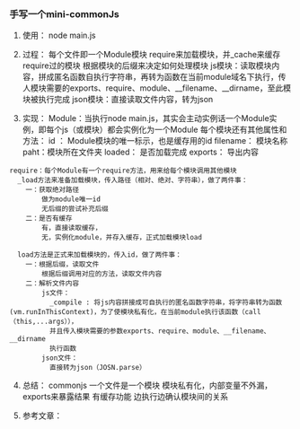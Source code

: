 ### 手写一个mini-commonJs
  1. 使用：
    node main.js

  2. 过程：
    每个文件即一个Module模块
    require来加载模块，并_cache来缓存require过的模块
    根据模块的后缀来决定如何处理模块
    js模块：读取模块内容，拼成匿名函数自执行字符串，再转为函数在当前module域名下执行，传人模块需要的exports、require、module、__filename、__dirname，至此模块被执行完成
    json模块：直接读取文件内容，转为json


  3. 实现：
    Module：当执行node main.js，其实会主动实例话一个Module实例，即每个js（或模块）都会实例化为一个Module
      每个模块还有其他属性和方法：
        id ： Module模块的唯一标示，也是缓存用的id
        filename： 模块名称
        paht：模块所在文件夹
        loaded： 是否加载完成
        exports： 导出内容

    require：每个Module有一个require方法，用来给每个模块调用其他模块
      _load方法来准备加载模块，传入路径（相对、绝对、字符串），做了两件事：
        一：获取绝对路径
            做为module唯一id
            无后缀的尝试补充后缀
        二：是否有缓存
            有，直接读取缓存，
            无，实例化module，并存入缓存，正式加载模块load

      load方法是正式来加载模块的，传入id，做了两件事：
        一：根据后缀，读取文件
            根据后缀调用对应的方法，读取文件内容
        二：解析文件内容
            js文件：
              _compile : 将js内容拼接成可自执行的匿名函数字符串，将字符串转为函数(vm.runInThisContext)，为了使模块私有化，在当前module执行该函数（call（this,...args）），
              并且传入模块需要的参数exports、require、module、__filename、__dirname
              执行函数
            json文件：
              直接转为json（JOSN.parse）

  4. 总结：
    commonjs
      一个文件是一个模块
      模块私有化，内部变量不外漏，exports来暴露结果
      有缓存功能
      边执行边确认模块间的关系

  5. 参考文章：
      <!-- 深入Node.js的模块加载机制，手写require函数
      https://juejin.cn/post/6866973719634542606#heading-16
      https://github.com/dennis-jiang/Front-End-Knowledges/blob/master/Examples/Node.js/Module/MyModule/index.js  -->


          
        

    
